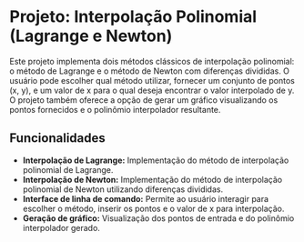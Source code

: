 # Projeto: Interpolação Polinomial (Lagrange e Newton)

Este projeto implementa dois métodos clássicos de interpolação polinomial: o método de Lagrange e o método de Newton com diferenças divididas. O usuário pode escolher qual método utilizar, fornecer um conjunto de pontos (x, y), e um valor de x para o qual deseja encontrar o valor interpolado de y. O projeto também oferece a opção de gerar um gráfico visualizando os pontos fornecidos e o polinômio interpolador resultante.

## Funcionalidades

- **Interpolação de Lagrange:** Implementação do método de interpolação polinomial de Lagrange.
- **Interpolação de Newton:** Implementação do método de interpolação polinomial de Newton utilizando diferenças divididas.
- **Interface de linha de comando:** Permite ao usuário interagir para escolher o método, inserir os pontos e o valor de x para interpolação.
- **Geração de gráfico:** Visualização dos pontos de entrada e do polinômio interpolador gerado.
